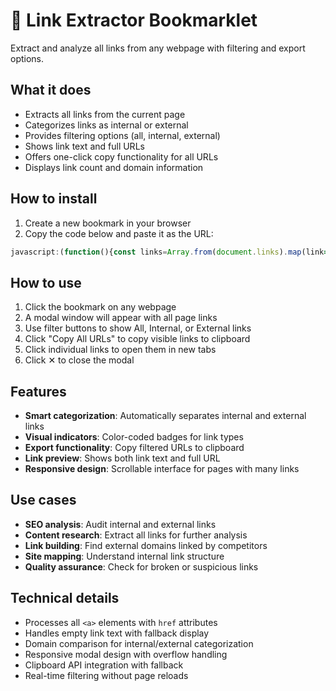 # 🔗 Link Extractor Bookmarklet

Extract and analyze all links from any webpage with filtering and export options.

## What it does

- Extracts all links from the current page
- Categorizes links as internal or external
- Provides filtering options (all, internal, external)
- Shows link text and full URLs
- Offers one-click copy functionality for all URLs
- Displays link count and domain information

## How to install

1. Create a new bookmark in your browser
2. Copy the code below and paste it as the URL:

```javascript
javascript:(function(){const links=Array.from(document.links).map(link=>({text:link.textContent.trim()||'[No text]',url:link.href,domain:new URL(link.href).hostname}));const modal=document.createElement('div');modal.style.cssText=`position: fixed;top: 50%;left: 50%;transform: translate(-50%, -50%);background: #fff;border: 2px solid #333;border-radius: 10px;padding: 20px;max-height: 70vh;width: 80%;max-width: 600px;overflow: hidden;z-index: 999999;font-family: Arial, sans-serif;box-shadow: 0 4px 20px rgba(0,0,0,0.3);`;const internalLinks=links.filter(link=>link.domain===location.hostname);const externalLinks=links.filter(link=>link.domain!==location.hostname);modal.innerHTML=`<div style="display:flex;justify-content:space-between;align-items:center;margin-bottom:15px;border-bottom:1px solid #eee;padding-bottom:10px"><h3 style="margin:0">🔗 Page Links (${links.length} total)</h3><button onclick="this.closest('div').remove()" style="background:#dc3545;color:#fff;border:none;padding:5px 10px;border-radius:3px;cursor:pointer">✕</button></div><div style="margin-bottom:15px"><button onclick="showLinks('all')" style="background:#007bff;color:#fff;border:none;padding:8px 12px;border-radius:3px;cursor:pointer;margin-right:5px">All (${links.length})</button><button onclick="showLinks('internal')" style="background:#28a745;color:#fff;border:none;padding:8px 12px;border-radius:3px;cursor:pointer;margin-right:5px">Internal (${internalLinks.length})</button><button onclick="showLinks('external')" style="background:#fd7e14;color:#fff;border:none;padding:8px 12px;border-radius:3px;cursor:pointer">External (${externalLinks.length})</button></div><div id="linksContainer" style="max-height:400px;overflow-y:auto">${links.map(link=>`<div class="link-item" data-type="${link.domain===location.hostname?'internal':'external'}" style="margin:5px 0;padding:8px;border:1px solid #eee;border-radius:3px;background:#f8f9fa"><a href="${link.url}" target="_blank" style="color:#007bff;text-decoration:none;font-weight:bold">${link.text}</a><br><small style="color:#666;word-break:break-all">${link.url}</small><div style="margin-top:3px"><span style="background:${link.domain===location.hostname?'#d4edda':'#fff3cd'};color:${link.domain===location.hostname?'#155724':'#856404'};padding:2px 6px;border-radius:10px;font-size:10px">${link.domain===location.hostname?'INTERNAL':'EXTERNAL'}</span></div></div>`).join('')}</div><div style="margin-top:15px;text-align:center"><button onclick="copyAllLinks()" style="background:#6c757d;color:#fff;border:none;padding:8px 12px;border-radius:3px;cursor:pointer;margin-right:5px">📋 Copy All URLs</button></div>`;window.showLinks=function(type){const items=modal.querySelectorAll('.link-item');items.forEach(item=>{if(type==='all'||item.dataset.type===type){item.style.display='block'}else{item.style.display='none'}})};window.copyAllLinks=function(){const visibleLinks=Array.from(modal.querySelectorAll('.link-item:not([style*="display: none"])')) .map(item=>item.querySelector('a').href);navigator.clipboard.writeText(visibleLinks.join('\\n')).then(()=>{const btn=modal.querySelector('button:last-child');const originalText=btn.textContent;btn.textContent='✅ Copied!';setTimeout(()=>btn.textContent=originalText,2000)})};document.body.appendChild(modal);})()
```

## How to use

1. Click the bookmark on any webpage
2. A modal window will appear with all page links
3. Use filter buttons to show All, Internal, or External links
4. Click "Copy All URLs" to copy visible links to clipboard
5. Click individual links to open them in new tabs
6. Click ✕ to close the modal

## Features

- **Smart categorization**: Automatically separates internal and external links
- **Visual indicators**: Color-coded badges for link types
- **Export functionality**: Copy filtered URLs to clipboard
- **Link preview**: Shows both link text and full URL
- **Responsive design**: Scrollable interface for pages with many links

## Use cases

- **SEO analysis**: Audit internal and external links
- **Content research**: Extract all links for further analysis
- **Link building**: Find external domains linked by competitors
- **Site mapping**: Understand internal link structure
- **Quality assurance**: Check for broken or suspicious links

## Technical details

- Processes all `<a>` elements with `href` attributes
- Handles empty link text with fallback display
- Domain comparison for internal/external categorization
- Responsive modal design with overflow handling
- Clipboard API integration with fallback
- Real-time filtering without page reloads